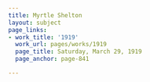 ```yaml
---
title: Myrtle Shelton
layout: subject
page_links:
- work_title: '1919'
  work_url: pages/works/1919
  page_title: Saturday, March 29, 1919
  page_anchor: page-841

---
```

